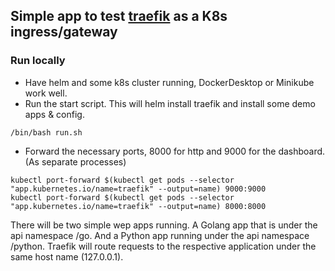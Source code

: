## Simple app to test [traefik](https://github.com/traefik/traefik) as a K8s ingress/gateway

### Run locally
* Have helm and some k8s cluster running, DockerDesktop or Minikube work well. 
* Run the start script. This will helm install traefik and install some demo apps & config.
```shell
/bin/bash run.sh
```
* Forward the necessary ports, 8000 for http and 9000 for the dashboard. (As separate processes)
```shell
kubectl port-forward $(kubectl get pods --selector "app.kubernetes.io/name=traefik" --output=name) 9000:9000
kubectl port-forward $(kubectl get pods --selector "app.kubernetes.io/name=traefik" --output=name) 8000:8000
```
There will be two simple wep apps running. A Golang app that is under the api namespace /go. And a Python app running under the api namespace /python. Traefik will route requests to the respective application under the same host name (127.0.0.1). 
